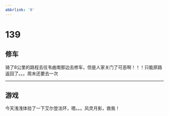 ```yaml
---
abbrlink: '0'
---
```

# 139

## 修车

骑了8公里的路程去往韦曲南那边去修车，但是人家关门了可恶啊！！！只能原路返回了。。。周末还要去一次
***

## 游戏

今天浅浅体验了一下艾尔登法环，嗯。。。风灵月影，救我！
